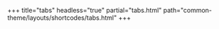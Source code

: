 +++
title="tabs"
headless="true"
partial="tabs.html"
path="common-theme/layouts/shortcodes/tabs.html"
+++


